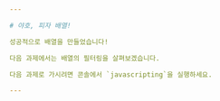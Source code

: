 ```yaml
---

# 야호, 피자 배열!

성공적으로 배열을 만들었습니다!

다음 과제에서는 배열의 필터링을 살펴보겠습니다.

다음 과제로 가시려면 콘솔에서 `javascripting`을 실행하세요.

---
```


